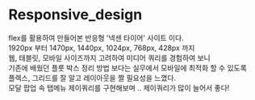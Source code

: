 # Responsive_design
flex를 활용하여 만들어본 반응형 '넥센 타이어' 사이트 이다.<br>
1920px 부터 1470px, 1440px, 1024px, 768px, 428px 까지<br>
웹, 태블릿, 모바일 사이즈까지 고려하여 미디어 쿼리를 경험하여 보니<br>
기존에 배웠던 플룻 박스 정리 방법 보다는 실무에서 모바일에 최적화 할 수 있도록<br>
플렉스, 그리드를 잘 알고 레이아웃을 짤 필요성을 느꼈다.<br>
모달 팝업 속 탭메뉴 제이쿼리를 구현해보며 .. 제이쿼리가 많이 늘어서 좋다!
